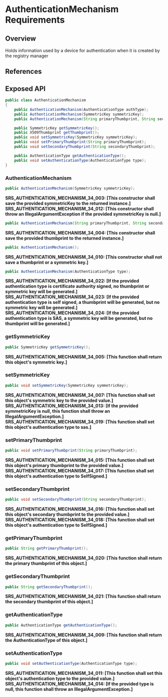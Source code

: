# AuthenticationMechanism Requirements

## Overview

Holds information used by a device for authentication when it is created by the registry manager

## References

## Exposed API

```java
public class AuthenticationMechanism
{
    public AuthenticationMechanism(AuthenticationType authType);
    public AuthenticationMechanism(SymmetricKey symmetricKey);
    public AuthenticationMechanism(String primaryThumbprint, String secondaryThumbprint)

    public SymmetricKey getSymmetricKey();
    public X509Thumbprint getThumbprint();
    public void setSymmetricKey(SymmetricKey symmetricKey);
    public void setPrimaryThumbprint(String primaryThumbprint);
    public void setSecondaryThumbprint(String secondaryThumbprint);

    public AuthenticationType getAuthenticationType();
    public void setAuthenticationType(AuthenticationType type);
}
```

### AuthenticationMechanism
```java
public AuthenticationMechanism(SymmetricKey symmetricKey);
```
**SRS_AUTHENTICATION_MECHANISM_34_003: [**This constructor shall save the provided symmetricKey to the returned instance.**]**
**SRS_AUTHENTICATION_MECHANISM_34_012: [**This constructor shall throw an IllegalArgumentException if the provided symmetricKey is null.**]**


```java
public AuthenticationMechanism(String primaryThumbprint, String secondaryThumbprint)
```
**SRS_AUTHENTICATION_MECHANISM_34_004: [**This constructor shall save the provided thumbprint to the returned instance.**]**

```java
public AuthenticationMechanism();
```
**SRS_AUTHENTICATION_MECHANISM_34_010: [**This constructor shall not save a thumbprint or a symmetric key.**]**


```java
public AuthenticationMechanism(AuthenticationType type);
```
**SRS_AUTHENTICATION_MECHANISM_34_022: [**If the provided authentication type is certificate authority signed, no thumbprint or symmetric key will be generated.**]**
**SRS_AUTHENTICATION_MECHANISM_34_023: [**If the provided authentication type is self signed, a thumbprint will be generated, but no symmetric key will be generated.**]**
**SRS_AUTHENTICATION_MECHANISM_34_024: [**If the provided authentication type is SAS, a symmetric key will be generated, but no thumbprint will be generated.**]**


### getSymmetricKey
```java
public SymmetricKey getSymmetricKey();
```
**SRS_AUTHENTICATION_MECHANISM_34_005: [**This function shall return this object's symmetric key.**]**


### setSymmetricKey
```java
public void setSymmetricKey(SymmetricKey symmetricKey);
```
**SRS_AUTHENTICATION_MECHANISM_34_007: [**This function shall set this object's symmetric key to the provided value.**]**
**SRS_AUTHENTICATION_MECHANISM_34_013: [**If the provided symmetricKey is null, this function shall throw an IllegalArgumentException.**]**
**SRS_AUTHENTICATION_MECHANISM_34_019: [**This function shall set this object's authentication type to sas.**]**


### setPrimaryThumbprint
```java
public void setPrimaryThumbprint(String primaryThumbprint);
```
**SRS_AUTHENTICATION_MECHANISM_34_015: [**This function shall set this object's primary thumbprint to the provided value.**]**
**SRS_AUTHENTICATION_MECHANISM_34_017: [**This function shall set this object's authentication type to SelfSigned.**]**


### setSecondaryThumbprint
```java
public void setSecondaryThumbprint(String secondaryThumbprint);
```
**SRS_AUTHENTICATION_MECHANISM_34_016: [**This function shall set this object's secondary thumbprint to the provided value.**]**
**SRS_AUTHENTICATION_MECHANISM_34_018: [**This function shall set this object's authentication type to SelfSigned.**]**


### getPrimaryThumbprint
```java
public String getPrimaryThumbprint();
```
**SRS_AUTHENTICATION_MECHANISM_34_020: [**This function shall return the primary thumbprint of this object.**]**


### getSecondaryThumbprint
```java
public String getSecondaryThumbprint();
```
**SRS_AUTHENTICATION_MECHANISM_34_021: [**This function shall return the secondary thumbprint of this object.**]**


### getAuthenticationType
```java
public AuthenticationType getAuthenticationType();
```
**SRS_AUTHENTICATION_MECHANISM_34_009: [**This function shall return the AuthenticationType of this object.**]**


### setAuthenticationType
```java
public void setAuthenticationType(AuthenticationType type);
```
**SRS_AUTHENTICATION_MECHANISM_34_011: [**This function shall set this object's authentication type to the provided value.**]**
**SRS_AUTHENTICATION_MECHANISM_34_014: [**If the provided type is null, this function shall throw an IllegalArgumentException.**]**